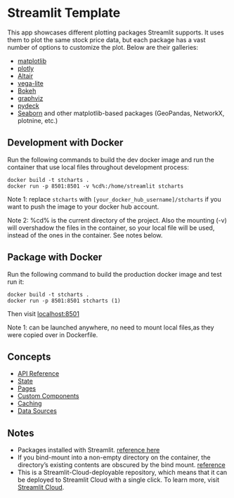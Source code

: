 # Streamlit Template

This app showcases different plotting packages Streamlit supports. It uses them to plot the same stock price data, but each package has a vast number of options to customize the plot. Below are their galleries:
- [matplotlib](https://matplotlib.org/stable/gallery/index.html)
- [plotly](https://plotly.com/python/)
- [Altair](https://altair-viz.github.io/gallery/index.html)
- [vega-lite](https://vega.github.io/vega-lite/examples/)
- [Bokeh](https://docs.bokeh.org/en/latest/docs/gallery.html)
- [graphviz](https://graphviz.org/gallery/)
- [pydeck](https://deckgl.readthedocs.io/en/latest/)
- [Seaborn](https://seaborn.pydata.org/examples/index.html) and other matplotlib-based packages (GeoPandas, NetworkX, plotnine, etc.)

## Development with Docker
Run the following commands to build the dev docker image and run the container that use local files throughout development process:
```
docker build -t stcharts .
docker run -p 8501:8501 -v %cd%:/home/streamlit stcharts
```
Note 1: replace `stcharts` with `[your_docker_hub_username]/stcharts` if you want to push the image to your docker hub account.

Note 2: %cd% is the current directory of the project. Also the mounting (-v) will overshadow the files in the container, so your local file will be used, instead of the ones in the container. See notes below. 
## Package with Docker
Run the following command to build the production docker image and test run it:
```
docker build -t stcharts .
docker run -p 8501:8501 stcharts (1)
```
Then visit [localhost:8501](http://localhost:8501/)

Note 1: can be launched anywhere, no need to mount local files,as they were copied over in Dockerfile.
## Concepts
- [API Reference](https://docs.streamlit.io/library/api-reference)
- [State](https://docs.streamlit.io/library/advanced-features/session-state)
- [Pages](https://blog.streamlit.io/introducing-multipage-apps/)
- [Custom Components](https://docs.streamlit.io/library/components)
- [Caching](https://docs.streamlit.io/en/stable/caching.html)
- [Data Sources](https://docs.streamlit.io/knowledge-base/tutorials/databases)

## Notes
- Packages installed with Streamlit. [reference here](https://github.com/streamlit/streamlit/blob/develop/lib/setup.py)
- If you bind-mount into a non-empty directory on the container, the directory’s existing contents are obscured by the bind mount. [reference](https://docs.docker.com/storage/bind-mounts/#mount-into-a-non-empty-directory-on-the-container)
- This is a Streamlit-Cloud-deployable repository, which means that it can be deployed to Streamlit Cloud with a single click. To learn more, visit [Streamlit Cloud](https://streamlit.io/cloud).